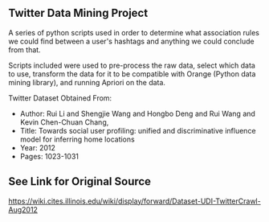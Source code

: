 Twitter Data Mining Project
---
A series of python scripts used in order to determine what association rules we could find between a user's hashtags and anything we could conclude from that.

Scripts included were used to pre-process the raw data, select which data to use, transform the data for it to be
compatible with Orange (Python data mining library), and running Apriori on the data.

Twitter Dataset Obtained From:
- Author:   Rui Li and Shengjie Wang and Hongbo Deng and Rui Wang and Kevin Chen-Chuan Chang,
- Title:    Towards social user profiling: unified and discriminative influence model for inferring home locations
- Year:     2012
- Pages:    1023-1031

See Link for Original Source
---
https://wiki.cites.illinois.edu/wiki/display/forward/Dataset-UDI-TwitterCrawl-Aug2012
